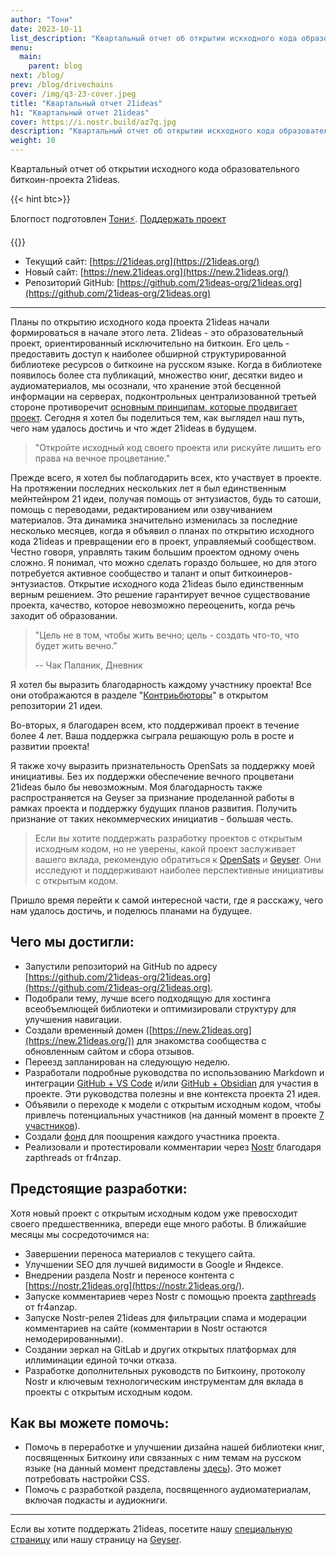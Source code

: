 ```yaml
---
author: "Тони"
date: 2023-10-11
list_description: "Квартальный отчет об открытии искходного кода образовательного биткоин-проекта 21ideas."
menu:
  main:
    parent: blog
next: /blog/
prev: /blog/drivechains
cover: /img/q3-23-cover.jpeg
title: "Квартальный отчет 21ideas"
h1: "Квартальный отчет 21ideas"
cover: https://i.nostr.build/az7q.jpg
description: "Квартальный отчет об открытии искходного кода образовательного биткоин-проекта 21ideas."
weight: 10
---
```


Квартальный отчет об открытии исходного кода образовательного биткоин-проекта 21ideas.

{{< hint btc>}}

Блогпост подготовлен [Тони⚡️](https://snort.social/p/npub10awzknjg5r5lajnr53438ndcyjylgqsrnrtq5grs495v42qc6awsj45ys7). [Поддержать проект](/contribute/)

{{</hint >}}

- Текущий сайт: [https://21ideas.org](https://21ideas.org/)  
- Новый сайт: [https://new.21ideas.org](https://new.21ideas.org/)  
- Репозиторий GitHub: [https://github.com/21ideas-org/21ideas.org](https://github.com/21ideas-org/21ideas.org)

---

Планы по открытию исходного кода проекта 21ideas начали формироваться в начале этого лета. 21ideas - это образовательный проект, ориентированный исключительно на биткоин. Его цель - предоставить доступ к наиболее обширной структурированной библиотеке ресурсов о биткоине на русском языке. Когда в библиотеке появилось более ста публикаций, множество книг, десятки видео и аудиоматериалов, мы осознали, что хранение этой бесценной информации на серверах, подконтрольных централизованной третьей стороне противоречит [основным принципам, которые продвигает проект](https://new.21ideas.org/doverennye-tretyi-storony/). Сегодня я хотел бы поделиться тем, как выглядел наш путь, чего нам удалось достичь и что ждет 21ideas в будущем.

> "Откройте исходный код своего проекта или рискуйте лишить его права на вечное процветание."

Прежде всего, я хотел бы поблагодарить всех, кто участвует в проекте. На протяжении последних нескольких лет я был единственным мейнтейнром 21 идеи, получая помощь от энтузиастов, будь то сатоши, помощь с переводами, редактированием или озвучиванием материалов. Эта динамика значительно изменилась за последние несколько месяцев, когда я объявил о планах по открытию исходного кода 21ideas и превращении его в проект, управляемый сообществом. Честно говоря, управлять таким большим проектом одному очень сложно. Я понимал, что можно сделать гораздо большее, но для этого потребуется активное сообщество и талант и опыт биткоинеров-энтузиастов. Открытие исходного кода 21ideas было единственным верным решением. Это решение гарантирует вечное существование проекта, качество, которое невозможно переоценить, когда речь заходит об образовании.

> "Цель не в том, чтобы жить вечно; цель - создать что-то, что будет жить вечно.”
> 
> -- Чак Паланик, Дневник

Я хотел бы выразить благодарность каждому участнику проекта! Все они отображаются в разделе "[Контриьбюторы](https://github.com/21ideas-org/21ideas.org/graphs/contributors)" в открытом репозитории 21 идеи.

Во-вторых, я благодарен всем, кто поддерживал проект в течение более 4 лет. Ваша поддержка сыграла решающую роль в росте и развитии проекта!

Я также хочу выразить признательность OpenSats за поддержку моей инициативы. Без их поддержки обеспечение вечного процветани 21ideas было бы невозможным. Моя благодарность также распространяется на Geyser за признание проделанной работы в рамках проекта и поддержку будущих планов развития. Получить признание от таких некоммерческих инициатив - большая честь.

> Если вы хотите поддержать разработку проектов с открытым исходным кодом, но не уверены, какой проект заслуживает вашего вклада, рекомендую обратиться к [OpenSats](https://opensats.org/) и [Geyser](https://geyser.fund/). Они исследуют и поддерживают наиболее перспективные инициативы с открытым кодом.

Пришло время перейти к самой интересной части, где я расскажу, чего нам удалось достичь, и поделюсь планами на будущее.

## Чего мы достигли:

- Запустили репозиторий на GitHub по адресу [https://github.com/21ideas-org/21ideas.org](https://github.com/21ideas-org/21ideas.org).
- Подобрали тему, лучше всего подходящую для хостинга всеобъемлющей библиотеки и оптимизировали структуру для улучшения навигации.
- Создали временный домен ([https://new.21ideas.org](https://new.21ideas.org/)) для знакомства сообщества с обновленным сайтом и сбора отзывов.
- Переезд запланирован на следующую неделю.
- Разработали подробные руководства по использованию Markdown и интеграции [GitHub + VS Code](https://new.21ideas.org/github/) и/или [GitHub + Obsidian](https://new.21ideas.org/obsidian/) для участия в проекте. Эти руководства полезны и вне контекста проекта 21 идея.
- Объявили о переходе к модели с открытым исходным кодом, чтобы привлечь потенциальных участников (на данный момент в проекте [7 участников](https://github.com/21ideas-org/21ideas.org/graphs/contributors)).
- Создали [фонд](https://github.com/21ideas-org/21ideas.org#%D1%82%D0%B0%D0%B1%D0%BB%D0%B8%D1%86%D0%B0-%D1%81%D1%80%D0%B5%D0%B4%D1%81%D1%82%D0%B2) для поощрения каждого участника проекта.
- Реализовали и протестировали комментарии через [Nostr](https://nostr.21ideas.org) благодаря zapthreads от fr4nzap.

## Предстоящие разработки:

Хотя новый проект с открытым исходным кодом уже превосходит своего предшественника, впереди еще много работы. В ближайшие месяцы мы сосредоточимся на:

- Завершении переноса материалов с текущего сайта.
- Улучшении SEO для лучшей видимости в Google и Яндексе.
- Внедрении раздела Nostr и переносе контента с [https://nostr.21ideas.org](https://nostr.21ideas.org/).
- Запуске комментариев через Nostr с помощью проекта [zapthreads](https://github.com/fr4nzap/zapthreads) от fr4anzap.
- Запуске Nostr-релея 21ideas для фильтрации спама и модерации комментариев на сайте (комментарии в Nostr остаются немодерированными).
- Создании зеркал на GitLab и других открытых платформах для иллиминации единой точки отказа.
- Разработке дополнительных руководств по Биткоину, протоколу Nostr и ключевым технологическим инструментам для вклада в проекты с открытым исходным кодом.

## Как вы можете помочь:

- Помочь в переработке и улучшении дизайна нашей библиотеки книг, посвященных Биткоину или связанных с ним темам на русском языке (на данный момент представлены [здесь](https://new.21ideas.org/books/)). Это может потребовать настройки CSS.
- Помочь с разработкой раздела, посвященного аудиоматериалам, включая подкасты и аудиокниги.

---

Если вы хотите поддержать 21ideas, посетите нашу [специальную страницу](https://new.21ideas.org/contribute/) или нашу страницу на [Geyser](https://geyser.fund/project/21ideas).
